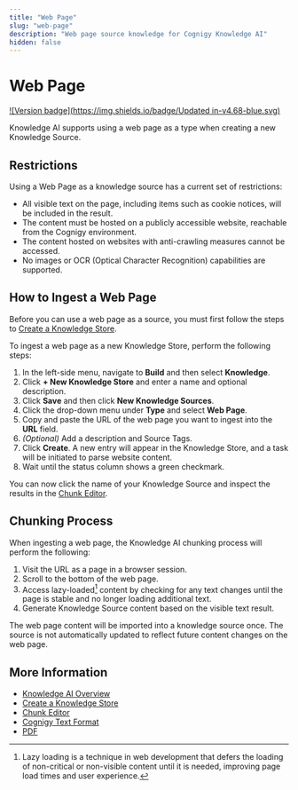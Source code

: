```yaml
---
title: "Web Page"
slug: "web-page"
description: "Web page source knowledge for Cognigy Knowledge AI"
hidden: false
---
```


# Web Page

[![Version badge](https://img.shields.io/badge/Updated in-v4.68-blue.svg)](../../release-notes/4.68.md)

Knowledge AI supports using a web page as a type when creating a new Knowledge Source. 

## Restrictions

Using a Web Page as a knowledge source has a current set of restrictions:

- All visible text on the page, including items such as cookie notices, will be included in the result.
- The content must be hosted on a publicly accessible website, reachable from the Cognigy environment.
- The content hosted on websites with anti-crawling measures cannot be accessed.
- No images or OCR (Optical Character Recognition) capabilities are supported.

## How to Ingest a Web Page

Before you can use a web page as a source, you must first follow the steps to [Create a Knowledge Store](overview.md#create-a-knowledge-store).

To ingest a web page as a new Knowledge Store, perform the following steps:

1. In the left-side menu, navigate to **Build** and then select **Knowledge**.
2. Click **+ New Knowledge Store** and enter a name and optional description.
3. Click **Save** and then click **New Knowledge Sources**.
4. Click the drop-down menu under **Type** and select **Web Page**.
5. Copy and paste the URL of the web page you want to ingest into the **URL** field.
6. _(Optional)_ Add a description and Source Tags.
7. Click **Create**. A new entry will appear in the Knowledge Store, and a task will be initiated to parse website content.
8. Wait until the status column shows a green checkmark.

You can now click the name of your Knowledge Source and inspect the results in the [Chunk Editor](overview.md#chunk-editor).

## Chunking Process

When ingesting a web page, the Knowledge AI chunking process will perform the following:

1. Visit the URL as a page in a browser session.
2. Scroll to the bottom of the web page. 
3. Access lazy-loaded[^*] content by checking for any text changes until the page is stable and no longer loading additional text.
4. Generate Knowledge Source content based on the visible text result.

The web page content will be imported into a knowledge source once. The source is not automatically updated to reflect future content changes on the web page.

## More Information

- [Knowledge AI Overview](overview.md)
- [Create a Knowledge Store](overview.md#create-a-knowledge-store)
- [Chunk Editor](overview.md#chunk-editor)
- [Cognigy Text Format](ctxt.md)
- [PDF](pdf.md)
  
[^*]: Lazy loading is a technique in web development that defers the loading of non-critical or non-visible content until it is needed, improving page load times and user experience.